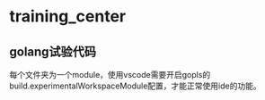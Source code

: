 # training_center

## golang试验代码
每个文件夹为一个module，使用vscode需要开启gopls的build.experimentalWorkspaceModule配置，才能正常使用ide的功能。